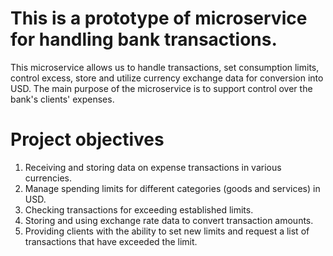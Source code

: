 # This is a prototype of microservice for handling bank transactions.

This microservice allows us to handle transactions, set consumption limits, control excess, store and utilize currency exchange data for conversion into USD.
The main purpose of the microservice is to support control over the bank's clients' expenses.

# Project objectives
1. Receiving and storing data on expense transactions in various currencies.
2. Manage spending limits for different categories (goods and services) in USD.
3. Checking transactions for exceeding established limits.
4. Storing and using exchange rate data to convert transaction amounts.
5. Providing clients with the ability to set new limits and request a list of transactions that have exceeded the limit.

